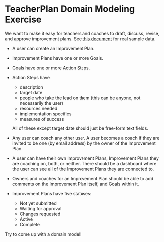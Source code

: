 # TeacherPlan Domain Modeling Exercise

We want to make it easy for teachers and coaches to draft, discuss, revise, and approve improvement plans. See [this document](https://docs.google.com/document/d/1CVDEl5MJpaSIMH6ReWQq5AUft4RDE_CfHOASCDNWw8A/edit?usp=sharing) for real sample data.

 - A user can create an Improvement Plan.
 - Improvement Plans have one or more Goals.
 - Goals have one or more Action Steps.
 - Action Steps have
    - description
    - target date
    - people who take the lead on them (this can be anyone, not necessarily the user)
    - resources needed
    - implementation specifics
    - measures of success

    All of these except target date should just be free-form text fields.
 - Any user can coach any other user. A user becomes a coach if they are invited to be one (by email address) by the owner of the Improvement Plan.
 - A user can have their own Improvement Plans, Improvement Plans they are coaching on, both, or neither. There should be a dashboard where the user can see all of the Improvement Plans they are connected to.
 - Owners and coaches for an Improvement Plan should be able to add comments on the Improvement Plan itself, and Goals within it.
 - Improvement Plans have five statuses:
    - Not yet submitted
    - Waiting for approval
    - Changes requested
    - Active
    - Complete

Try to come up with a domain model!

